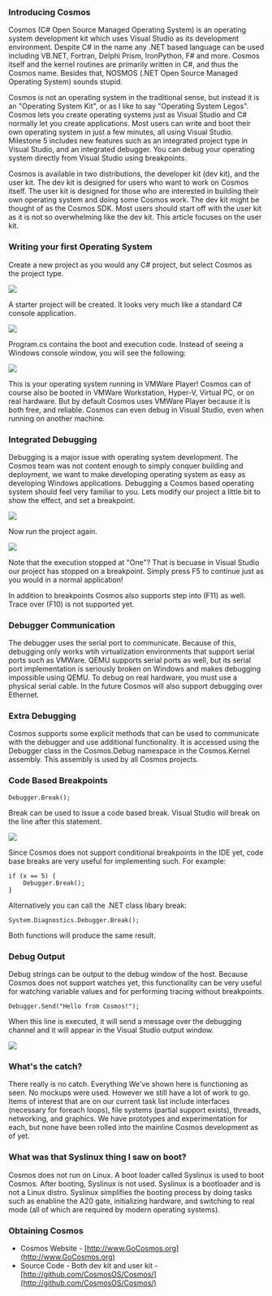﻿

###  Introducing Cosmos

Cosmos (C# Open Source Managed Operating System) is an operating system
development kit which uses Visual Studio as its development environment.
Despite C# in the name any .NET based language can be used including VB.NET,
Fortran, Delphi Prism, IronPython, F# and more. Cosmos itself and the kernel
routines are primarily written in C#, and thus the Cosmos name. Besides that,
NOSMOS (.NET Open Source Managed Operating System) sounds stupid.

Cosmos is not an operating system in the traditional sense, but instead it is
an "Operating System Kit", or as I like to say "Operating System Legos".
Cosmos lets you create operating systems just as Visual Studio and C# normally
let you create applications. Most users can write and boot their own operating
system in just a few minutes, all using Visual Studio. Milestone 5 includes
new features such as an integrated project type in Visual Studio, and an
integrated debugger. You can debug your operating system directly from Visual
Studio using breakpoints.

Cosmos is available in two distributions, the developer kit (dev kit), and the
user kit. The dev kit is designed for users who want to work on Cosmos itself.
The user kit is designed for those who are interested in building their own
operating system and doing some Cosmos work. The dev kit might be thought of
as the Cosmos SDK. Most users should start off with the user kit as it is not
so overwhelming like the dev kit. This article focuses on the user kit.

###  Writing your first Operating System

Create a new project as you would any C# project, but select Cosmos as the
project type.

![](CosmosMS5/SNAG-0000.png)

A starter project will be created. It looks very much like a standard C#
console application.

![](CosmosMS5/SNAG-0001.png)

Program.cs contains the boot and execution code. Instead of seeing a Windows
console window, you will see the following:

![](CosmosMS5/SNAG-0003.png)

This is your operating system running in VMWare Player! Cosmos can of course
also be booted in VMWare Workstation, Hyper-V, Virtual PC, or on real
hardware. But by default Cosmos uses VMWare Player because it is both free,
and reliable. Cosmos can even debug in Visual Studio, even when running on
another machine.

###  Integrated Debugging

Debugging is a major issue with operating system development. The Cosmos team
was not content enough to simply conquer building and deployment, we want to
make developing operating system as easy as developing Windows applications.
Debugging a Cosmos based operating system should feel very familiar to you.
Lets modify our project a little bit to show the effect, and set a breakpoint.

![](CosmosMS5/SNAG-0005.png)

Now run the project again.

![](CosmosMS5/SNAG-0007.png)

Note that the execution stopped at "One"? That is becuase in Visual Studio our
project has stopped on a breakpoint. Simply press F5 to continue just as you
would in a normal application!

In addition to breakpoints Cosmos also supports step into (F11) as well. Trace
over (F10) is not supported yet.

###  Debugger Communication

The debugger uses the serial port to communicate. Because of this, debugging
only works wtih virtualization environments that support serial ports such as
VMWare. QEMU supports serial ports as well, but its serial port implementation
is seriously broken on Windows and makes debugging impossible using QEMU. To
debug on real hardware, you must use a physical serial cable. In the future
Cosmos will also support debugging over Ethernet.

###  Extra Debugging

Cosmos supports some explicit methods that can be used to communicate with the
debugger and use additional functionality. It is accessed using the Debugger
class in the Cosmos.Debug namespace in the Cosmos.Kernel assembly. This
assembly is used by all Cosmos projects.

###  Code Based Breakpoints

    
    Debugger.Break();

Break can be used to issue a code based break. Visual Studio will break on the
line after this statement.

![](CosmosMS5/SNAG-0006.png)

Since Cosmos does not support conditional breakpoints in the IDE yet, code
base breaks are very useful for implementing such. For example:

    
    if (x == 5) {
        Debugger.Break();
    }

Alternatively you can call the .NET class libary break:

    
    System.Diagnostics.Debugger.Break();

Both functions will produce the same result.

###  Debug Output

Debug strings can be output to the debug window of the host. Because Cosmos
does not support watches yet, this functionality can be very useful for
watching variable values and for performing tracing without breakpoints.

    
    Debugger.Send("Hello from Cosmos!");

When this line is executed, it will send a message over the debugging channel
and it will appear in the Visual Studio output window.

![](CosmosMS5/SNAG-0008.png)

###  What's the catch?

There really is no catch. Everything We've shown here is functioning as seen.
No mockups were used. However we still have a lot of work to go. Items of
interest that are on our current task list include interfaces (necessary for
foreach loops), file systems (partial support exists), threads, networking, and
graphics. We have prototypes and experimentation for each, but none have been
rolled into the mainline Cosmos development as of yet.

###  What was that Syslinux thing I saw on boot?

Cosmos does not run on Linux. A boot loader called Syslinux is used to boot
Cosmos. After booting, Syslinux is not used. Syslinux is a bootloader and is
not a Linux distro. Syslinux simplifies the booting process by doing tasks such as enabline the A20 gate, initializing hardware, and switching to real mode (all of which are required by modern operating systems).

###  Obtaining Cosmos

  * Cosmos Website - [http://www.GoCosmos.org](http://www.GoCosmos.org)
  * Source Code - Both dev kit and user kit - [http://github.com/CosmosOS/Cosmos/](http://github.com/CosmosOS/Cosmos/)

